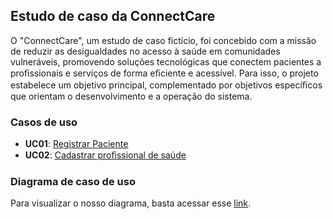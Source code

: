 ## Estudo de caso da ConnectCare

O "ConnectCare", um estudo de caso fictício, foi concebido com a missão de reduzir as desigualdades no acesso à saúde em comunidades vulneráveis, promovendo soluções tecnológicas que conectem pacientes a proﬁssionais e serviços de forma eﬁciente e acessível. Para isso, o projeto estabelece um objetivo principal, complementado por objetivos especíﬁcos que orientam o desenvolvimento e a operação do sistema.


### Casos de uso

- **UC01**: [Registrar Paciente](./caso-de-uso-01.md)
- **UC02**: [Cadastrar proﬁssional de saúde](./caso-de-uso-02.md) 


### Diagrama de caso de uso 

Para visualizar o nosso diagrama, basta acessar esse [link](https://viewer.diagrams.net/?tags=%7B%7D&lightbox=1&highlight=0000ff&edit=_blank&layers=1&nav=1&title=Connect%20Care%20-%20caso%20de%20uso.drawio#Uhttps%3A%2F%2Fdrive.google.com%2Fuc%3Fid%3D1BJdstL0cNpM5YfeMn5zxU72D3VG0tjci%26export%3Ddownload).
